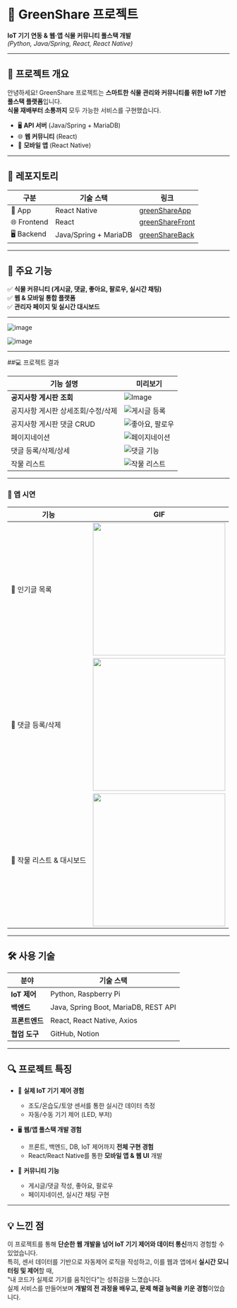  # 🌱 GreenShare 프로젝트  
**IoT 기기 연동 & 웹·앱 식물 커뮤니티 풀스택 개발**  
*(Python, Java/Spring, React, React Native)*  

---

## 📌 프로젝트 개요  

안녕하세요! GreenShare 프로젝트는 **스마트한 식물 관리와 커뮤니티를 위한 IoT 기반 풀스택 플랫폼**입니다.  
**식물 재배부터 소통까지** 모두 가능한 서비스를 구현했습니다.  

- 🖥️ **API 서버** (Java/Spring + MariaDB)
- 🌐 **웹 커뮤니티** (React)
- 📱 **모바일 앱** (React Native)  

---

## 🔗 레포지토리  

| 구분        | 기술 스택                  | 링크                                                        |
|-------------|---------------------------|-------------------------------------------------------------|
| 📱 App       | React Native               | [greenShareApp](https://github.com/PangJin97/greenShareApp) |
| 🌐 Frontend  | React                      | [greenShareFront](https://github.com/PangJin97/greenShareFront) |
| 🖥️ Backend   | Java/Spring + MariaDB       | [greenShareBack](https://github.com/PangJin97/greenShareBack) |
---

## 🌿 주요 기능  

✅ **식물 커뮤니티 (게시글, 댓글, 좋아요, 팔로우, 실시간 채팅)**  
✅ **웹 & 모바일 통합 플랫폼**  
✅ **관리자 페이지 및 실시간 대시보드**  

---

![image](https://github.com/user-attachments/assets/ccce3154-7bf7-4bb3-aa0e-75c2b13f49a9)

![image](https://github.com/user-attachments/assets/ec0100eb-cbb8-4a7e-a18c-c8fd0a76cef6)
 

---

##💻 프로젝트 결과 

| 기능 설명 | 미리보기 |
|-----------|-----------|
| **공지사항 게시판 조회** | ![Image](https://github.com/user-attachments/assets/071c4eb1-f318-46cb-8a3c-fac7a713a1b0) |
| 공지사항 게시판 상세조회/수정/삭제 | ![게시글 등록](https://raw.githubusercontent.com/PangJin97/GreenShareProject-/main/에디터를%20사용한%20게시글%20등록.gif) |
| 공지사항 게시판 댓글 CRUD  | ![좋아요, 팔로우](https://raw.githubusercontent.com/PangJin97/GreenShareProject-/main/팔로우,좋아요.gif) |
| 페이지네이션 | ![페이지네이션](https://raw.githubusercontent.com/PangJin97/GreenShareProject-/main/페이지네이션.gif) |
| 댓글 등록/삭제/상세 | ![댓글 기능](https://raw.githubusercontent.com/PangJin97/GreenShareProject-/main/댓글%20삭제%20등록%20상세보기.gif) |
| 작물 리스트 | ![작물 리스트](https://raw.githubusercontent.com/PangJin97/GreenShareProject-/main/작물리스트.gif) |

---

### 📱 앱 시연  

| 기능 | GIF |
|-------|------|
| 🌿 인기글 목록 | <img src="https://raw.githubusercontent.com/PangJin97/GreenShareProject-/main/인기글%20목록.gif" width="300"/> |
| 💬 댓글 등록/삭제 | <img src="https://raw.githubusercontent.com/PangJin97/GreenShareProject-/main/식물이야기%20댓글%20등록%20삭제.gif" width="300"/> |
| 🌱 작물 리스트 & 대시보드 | <img src="https://raw.githubusercontent.com/PangJin97/GreenShareProject-/main/작물리스트와%20대쉬보드.gif" width="300"/> |

---

## 🛠️ 사용 기술  

| 분야         | 기술 스택                           |
|--------------|-------------------------------------|
| **IoT 제어** | Python, Raspberry Pi                |
| **백엔드**   | Java, Spring Boot, MariaDB, REST API |
| **프론트엔드** | React, React Native, Axios         |
| **협업 도구** | GitHub, Notion                      |

---

## 🔍 프로젝트 특징  

- 🌿 **실제 IoT 기기 제어 경험**  
  - 조도/온습도/토양 센서를 통한 실시간 데이터 측정  
  - 자동/수동 기기 제어 (LED, 부저)  

- 🖥️ **웹/앱 풀스택 개발 경험**  
  - 프론트, 백엔드, DB, IoT 제어까지 **전체 구현 경험**  
  - React/React Native를 통한 **모바일 앱 & 웹 UI** 개발  

- 💬 **커뮤니티 기능**  
  - 게시글/댓글 작성, 좋아요, 팔로우  
  - 페이지네이션, 실시간 채팅 구현  

---

## 💡 느낀 점

이 프로젝트를 통해 **단순한 웹 개발을 넘어 IoT 기기 제어와 데이터 통신**까지 경험할 수 있었습니다.  
특히, 센서 데이터를 기반으로 자동제어 로직을 작성하고, 이를 웹과 앱에서 **실시간 모니터링 및 제어**할 때,  
"내 코드가 실제로 기기를 움직인다"는 성취감을 느꼈습니다.  
실제 서비스를 만들어보며 **개발의 전 과정을 배우고, 문제 해결 능력을 키운 경험**이었습니다.  

